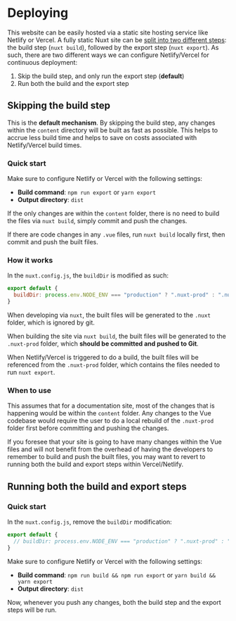 # Deploying

This website can be easily hosted via a static site hosting service like Netlify or Vercel. A fully static Nuxt site can be [split into two different steps](https://nuxtjs.org/blog/going-full-static/#new-command-code-nuxt-export-code-): the build step (`nuxt build`), followed by the export step (`nuxt export`). As such, there are two different ways we can configure Netlify/Vercel for continuous deployment:

1. Skip the build step, and only run the export step (**default**)
2. Run both the build and the export step

## Skipping the build step

This is the **default mechanism**. By skipping the build step, any changes within the `content` directory will be built as fast as possible. This helps to accrue less build time and helps to save on costs associated with Netlify/Vercel build times.

### Quick start

Make sure to configure Netlify or Vercel with the following settings:

- **Build command**: `npm run export` or `yarn export`
- **Output directory**: `dist`

If the only changes are within the `content` folder, there is no need to build the files via `nuxt build`, simply commit and push the changes.

If there are code changes in any `.vue` files, run `nuxt build` locally first, then commit and push the built files.

### How it works

In the `nuxt.config.js`, the `buildDir` is modified as such:

```js
export default {
  buildDir: process.env.NODE_ENV === "production" ? ".nuxt-prod" : ".nuxt",
}
```

When developing via `nuxt`, the built files will be generated to the `.nuxt` folder, which is ignored by git.

When building the site via `nuxt build`, the built files will be generated to the `.nuxt-prod` folder, which **should be committed and pushed to Git**.

When Netlify/Vercel is triggered to do a build, the built files will be referenced from the `.nuxt-prod` folder, which contains the files needed to run `nuxt export`.

### When to use

This assumes that for a documentation site, most of the changes that is happening would be within the `content` folder. Any changes to the Vue codebase would require the user to do a local rebuild of the `.nuxt-prod` folder first before committing and pushing the changes.

If you foresee that your site is going to have many changes within the Vue files and will not benefit from the overhead of having the developers to remember to build and push the built files, you may want to revert to running both the build and export steps within Vercel/Netlify.

## Running both the build and export steps

### Quick start

In the `nuxt.config.js`, remove the `buildDir` modification:

```js
export default {
  // buildDir: process.env.NODE_ENV === "production" ? ".nuxt-prod" : ".nuxt",
}
```

Make sure to configure Netlify or Vercel with the following settings:

- **Build command**: `npm run build && npm run export` or `yarn build && yarn export`
- **Output directory**: `dist`

Now, whenever you push any changes, both the build step and the export steps will be run.
